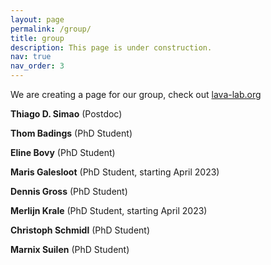 ```yaml
---
layout: page
permalink: /group/
title: group
description: This page is under construction.
nav: true
nav_order: 3
---
```


We are creating a page for our group, check out <a href="https://lava-lab.org" target="_blank">lava-lab.org</a>

**Thiago D. Simao** (Postdoc)

**Thom Badings** (PhD Student)

**Eline Bovy** (PhD Student)

**Maris Galesloot** (PhD Student, starting April 2023)

**Dennis Gross** (PhD Student)

**Merlijn Krale** (PhD Student, starting April 2023)

**Christoph Schmidl** (PhD Student)

**Marnix Suilen** (PhD Student)
